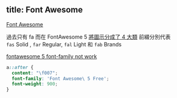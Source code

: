 title: Font Awesome
---

[Font Awesome](https://fontawesome.com/)  


過去只有 fa 而在 FontAwesome 5 [將圖示分成了 4 大類](https://pjchender.blogspot.com/2017/12/5-fontawesome-5.html) 前綴分別代表   
`fas` Solid , `far` Regular, `fal` Light 和 `fab` Brands 


[fontawesome 5 font-family not work](https://stackoverflow.com/questions/47788847/fontawesome-5-font-family-not-work/47789198)

```css
a::after {
  content: "\f007";
  font-family: 'Font Awesome\ 5 Free';
  font-weight: 900;
}
```